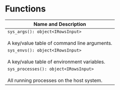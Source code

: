 # Functions

| Name and Description |
| --- |
| `sys_args(): object<IRowsInput>`<br /><br /> A key/value table of command line arguments. |
| `sys_envs(): object<IRowsInput>`<br /><br /> A key/value table of environment variables. |
| `sys_processes(): object<IRowsInput>`<br /><br /> All running processes on the host system. |
